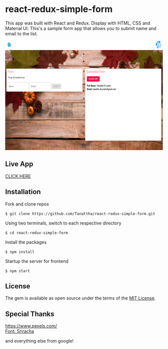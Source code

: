 # react-redux-simple-form

This app was built with React and Redux. Display with HTML, CSS and Material UI. This's a sample form app that allows you to submit name and email to the list.

<img src="./public/img/example-pic.png" width="600" height="350" />

## Live App

[CLICK HERE](https://react-redux-example-form.herokuapp.com/)

## Installation

Fork and clone repos

    $ git clone https://github.com/Tanattha/react-redux-simple-form.git

Using two terminals, switch to each respective directory

    $ cd react-redux-simple-form

Install the packages

    $ npm install

Startup the server for frontend

    $ npm start

## License

The gem is available as open source under the terms of the [MIT License](https://opensource.org/licenses/MIT).


## Special Thanks

https://www.pexels.com/<br />
[Font: Sriracha](https://fonts.google.com/specimen/Sriracha)

and everything else from google!
